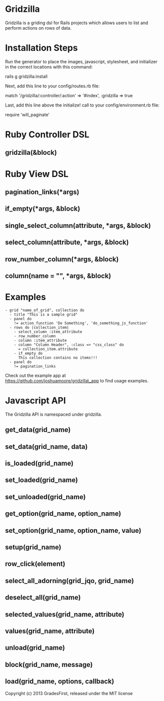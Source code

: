 Gridzilla
=========

Gridzilla is a griding dsl for Rails projects which allows users to
list and perform actions on rows of data.

Installation Steps
=======

Run the generator to place the images, javascript, stylesheet, and initializer in the
correct locations with this command:

rails g gridzilla:install

Next, add this line to your config/routes.rb file:

match '/gridzilla/:controller/:action' => '#index', :gridzilla => true

Last, add this line above the initialize! call to your config/environment.rb file:

require 'will\_paginate'

Ruby Controller DSL
=======

gridzilla(&block)
-------

Ruby View DSL
=======

pagination\_links(\*args)
-------

if\_empty(\*args, &block)
-------

single\_select\_column(attribute, \*args, &block)
-------

select\_column(attribute, \*args, &block)
-------

row\_number\_column(\*args, &block)
-------

column(name = "", \*args, &block)
-------


Examples
=======

    - grid "name_of_grid", collection do
      - title "This is a sample grid"
      - panel do
        != action_function 'Do Something', 'do_something_js_function'
      - rows do |collection_item|
        - select_column :item_attribute
        - row_number_column
        - column :item_attribute
        - column "Column Header", :class => "css_class" do
          = collection_item.attribute
        - if_empty do
          This collection contains no items!!!
      - panel do
        != pagination_links

Check out the example app at https://github.com/joshuamoore/gridzilla\_app to
find usage examples.

Javascript API
=======
The Gridzilla API is namespaced under gridzilla.

get\_data(grid\_name)
-------

set\_data(grid\_name, data)
-------

is\_loaded(grid\_name)
-------

set\_loaded(grid\_name)
-------

set\_unloaded(grid\_name)
-------

get\_option(grid\_name, option\_name)
-------

set\_option(grid\_name, option\_name, value)
-------

setup(grid\_name)
-------

row\_click(element)
-------

select\_all\_adorning(grid\_jqo, grid\_name)
-------

deselect\_all(grid\_name)
-------

selected\_values(grid\_name, attribute)
-------

values(grid\_name, attribute)
-------

unload(grid\_name)
-------

block(grid\_name, message)
-------

load(grid\_name, options, callback)
-------

Copyright (c) 2013 GradesFirst, released under the MIT license
